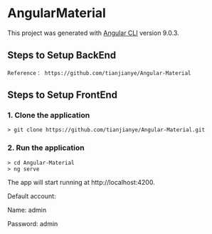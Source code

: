 # AngularMaterial

This project was generated with [Angular CLI](https://github.com/angular/angular-cli) version 9.0.3.

## Steps to Setup BackEnd
	
	Reference： https://github.com/tianjianye/Angular-Material

## Steps to Setup FrontEnd

### 1. Clone the application

	> git clone https://github.com/tianjianye/Angular-Material.git

### 2. Run the application

	> cd Angular-Material
	> ng serve
	
The app will start running at http://localhost:4200.

Default account: 

Name: admin

Password: admin 